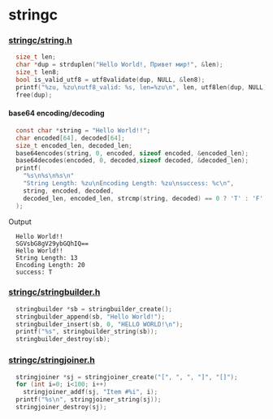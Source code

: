 # stringc

### [stringc/string.h](https://github.com/Anotra/stringc/blob/main/include/stringc/string.h)
```c
  size_t len;
  char *dup = strduplen("Hello World!, Привет мир!", &len);
  size_t len8;
  bool is_valid_utf8 = utf8validate(dup, NULL, &len8);
  printf("%zu, %zu\nutf8_valid: %s, len=%zu\n", len, utf8len(dup, NULL), is_valid_utf8 ? "t" : "f", len8); 
  free(dup);
```
#### base64 encoding/decoding
```c
  const char *string = "Hello World!!";
  char encoded[64], decoded[64];
  size_t encoded_len, decoded_len;
  base64encodes(string, 0, encoded, sizeof encoded, &encoded_len);
  base64decodes(encoded, 0, decoded,sizeof decoded, &decoded_len);
  printf(
    "%s\n%s\n%s\n"
    "String Length: %zu\nEncoding Length: %zu\nsuccess: %c\n", 
    string, encoded, decoded,
    decoded_len, encoded_len, strcmp(string, decoded) == 0 ? 'T' : 'F'
  );
```
Output
```
  Hello World!!
  SGVsbG8gV29ybGQhIQ==
  Hello World!!
  String Length: 13
  Encoding Length: 20
  success: T
```
### [stringc/stringbuilder.h](https://github.com/Anotra/stringc/blob/main/include/stringc/stringbuilder.h)
```c
  stringbuilder *sb = stringbuilder_create();
  stringbuilder_append(sb, "Hello World!");
  stringbuilder_insert(sb, 0, "HELLO WORLD!\n");
  printf("%s", stringbuilder_string(sb));
  stringbuilder_destroy(sb);
```
### [stringc/stringjoiner.h](https://github.com/Anotra/stringc/blob/main/include/stringc/stringjoiner.h)
```c
  stringjoiner *sj = stringjoiner_create("[", ", ", "]", "[]");
  for (int i=0; i<100; i++)
    stringjoiner_addf(sj, "Item #%i", i);
  printf("%s\n", stringjoiner_string(sj));
  stringjoiner_destroy(sj);
```
